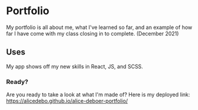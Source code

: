 # Portfolio

My portfolio is all about me, what I've learned so far, and an example of how far I have come with my class closing in to complete. (December 2021)

## Uses

My app shows off my new skills in React, JS, and SCSS.

### Ready?

Are you ready to take a look at what I'm made of? Here is my deployed link:
https://alicedebo.github.io/alice-deboer-portfolio/